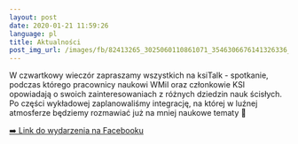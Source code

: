```yaml
---
layout: post
date: 2020-01-21 11:59:26
language: pl
title: Aktualności
post_img_url: /images/fb/82413265_3025060110861071_3546306676141326336_o.jpg
---
```


W czwartkowy wieczór zapraszamy wszystkich na ksiTalk - spotkanie, podczas którego pracownicy naukowi WMiI oraz członkowie KSI opowiadają o swoich zainteresowaniach z różnych dziedzin nauk ścisłych. Po części wykładowej zaplanowaliśmy integrację, na której w luźnej atmosferze będziemy rozmawiać już na mniej naukowe tematy 🙂

 <a href="https://www.facebook.com/events/477255562987320/">➡️ Link do wydarzenia na Facebooku</a>
